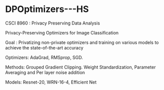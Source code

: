 # DPOptimizers---HS
CSCI 8960 : Privacy Preserving Data Analysis

Privacy-Preserving Optimizers for Image Classification

Goal : Privatizing non-private optimizers and training on various models to achieve the state-of-the-art accuracy

Optimizers: AdaGrad, RMSprop, SGD.

Methods: Grouped Gradient Clipping. Weight Standardization, Parameter Averaging and Per layer noise addition

Models: Resnet-20, WRN-16-4, Efficient Net

